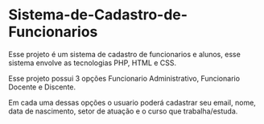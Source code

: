 # Sistema-de-Cadastro-de-Funcionarios
Esse projeto é um sistema de cadastro de funcionarios e alunos, esse sistema envolve as tecnologias PHP, HTML e CSS.

Esse projeto possui 3 opções Funcionario Administrativo, Funcionario Docente e Discente.

Em cada uma dessas opções o usuario poderá cadastrar seu email, nome, data de nascimento, setor de atuação e o curso que trabalha/estuda.
